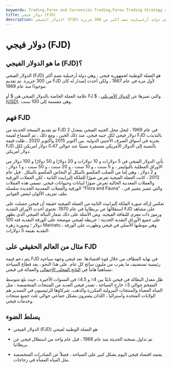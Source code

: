 ```yaml
---
keywords: Trading,Forex and Currencies Trading,Forex Trading Strategy and Education,Strategy and Education
title: دولار فيجي (FJD)
description: الدولار الفيجي (FJD) هو العملة الوطنية لجمهورية فيجي ، وهي دولة أرخبيلية تضم أكثر من 300 جزيرة.
---
```


# دولار فيجي (FJD)
## ما هو الدولار الفيجي (FJD)؟

الدولار الفيجي (FJD) هو العملة الوطنية لجمهورية فيجي ، وهي دولة أرخبيلية تضم أكثر من 300 جزيرة. تم تقديم FJD لأول مرة في عام 1867 ، ولكن أحدث إصدار له كان موجودًا منذ عام 1969.

علامة العملة الخاصة بالدولار الفيجي هي $ أو FJ $ ، والتي تميزها عن [الدولار الأمريكي (USD)](/usd). وهي مقسمة إلى 100 سنت.

## فهم FJD

تم تقديم النسخة الحديثة من FJD في عام 1969 ، لتحل محل الجنيه الفيجي بمعدل 2 دولار فيجي لكل جنيه فيجي. منذ ذلك الحين ، ومع ذلك ، تم السماح لقيمة FJD بالتذبذب بحرية في أسواق الصرف الأجنبي الدولية. بين أكتوبر 2015 وأكتوبر 2020 ، ظلت قيمة FJD بالنسبة إلى الدولار الأمريكي مستقرة نسبيًا عند حوالي 0.47 دولار أمريكي لكل دولار أمريكي.

يأتي الدولار الفيجي في 5 دولارات و 10 دولارات و 20 دولارًا و 50 دولارًا و 100 دولار من الأوراق المطلية بالبوليمر ، و 5 سنت ، و 10 سنت ، و 20 سنت ، و 50 سنت ، و 1 دولار ، و 2 دولار ، وهي إما من الصلب المكسو بالنيكل أو النحاس المكسو بالنيكل . قبل عام 2013 ، كانت العملة الفيجية تعرض صورًا للملكة إليزابيث الثانية ، لكن العملات الورقية والعملات المعدنية الحالية تعرض صورًا لنباتات وحيوانات فيجي. تسمى هذه العملات الورقية والعملات المعدنية الجديدة سلسلة "Flora and Fauna" ، والتي تتميز بتغيير في ملف تعريف الألوان لبعض الفواتير.

تعكس إزالة صورة الملكة إليزابيث الثانية من العملة الفيجية حقيقة أن فيجي حصلت على استقلالها عن بريطانيا في عام 1970. تحتوي أحدث الأوراق النقدية FJD على مشاهد ورموز ذات مغزى للثقافة الفيجية. ومن الأمثلة على ذلك شعار النبالة الفيجي الذي يظهر على جميع الأوراق النقدية الحديثة ؛ خريطة لفيجي موضحة على الورقة النقدية فئة 100 دولار ؛ وصورة زهرة Mariratu ، وهي موطنها الأصلي في فيجي وظهرت على الورقة النقدية بقيمة 5 دولارات.

## مثال من العالم الحقيقي على FJD

يتم دعم قيمة FJD في نهاية المطاف من خلال قوة اقتصادها. تعد فيجي وجهة سياحية رئيسية تستضيف ما يقرب من مليون سائح كل عام. على هذا النحو ، يعد قطاع السياحة مساهماً هاماً في [الناتج المحلي الإجمالي](/gdp) والعمالة في فيجي.

ظل معدل البطالة في فيجي ثابتًا بين 4٪ و 4.5٪ في السنوات الأخيرة ، حيث بلغ متوسط التضخم حوالي 3٪ خارج السياحة ، تصدر فيجي العديد من المنتجات المتخصصة ، مثل المياه المعبأة والمنتجات البترولية المكررة والذهب. شركاؤها الرئيسيون في التصدير هم الولايات المتحدة وأستراليا ، اللذان يشترون بشكل جماعي حوالي ثلث جميع منتجات وخدمات فيجي.

## يسلط الضوء

- الدولار الفيجي (FJD) هو العملة الوطنية لفيجي.

- تم تداول نسخته الحديثة منذ عام 1969 ، قبل عام واحد من استقلال فيجي عن بريطانيا.

- يعتمد اقتصاد فيجي اليوم بشكل كبير على السياحة ، فضلاً عن الصادرات المتخصصة مثل المياه المعبأة في زجاجات.

